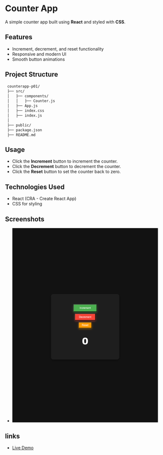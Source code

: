 # Counter App

A simple counter app built using **React** and styled with **CSS**.

## Features

- Increment, decrement, and reset functionality
- Responsive and modern UI
- Smooth button animations

## Project Structure

```
 counterapp-p01/
 ├── src/
 │   ├── components/
 │   │   ├── Counter.js
 │   ├── App.js
 │   ├── index.css
 │   ├── index.js
 │
 ├── public/
 ├── package.json
 ├── README.md
```

## Usage

- Click the **Increment** button to increment the counter.
- Click the **Decrement** button to decrement the counter.
- Click the **Reset** button to set the counter back to zero.

## Technologies Used

- React (CRA - Create React App)
- CSS for styling

## Screenshots

- ![alt text](screenshot.png)

## links

- [Live Demo](https://counterapp-p01.netlify.app/)
